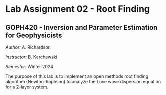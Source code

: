 # Lab Assignment 02 - Root Finding
## GOPH420 - Inversion and Parameter Estimation for Geophysicists

*Author:* A. Richardson

*Instructor:* B. Karchewski

*Semester:* Winter 2024

The purpose of this lab is to implement an open methods root finding algorithm (Newton-Raphson) to analyze the Love wave dispersion equation for a 2-layer system.
